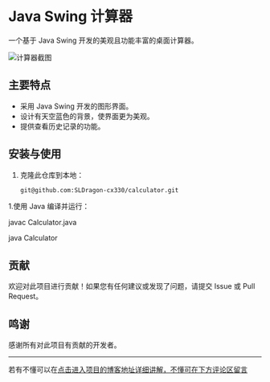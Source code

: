 # Java Swing 计算器

一个基于 Java Swing 开发的美观且功能丰富的桌面计算器。

![计算器截图](https://sldragon-cx330.github.io/calculator/项目展示.png)

## 主要特点

- 采用 Java Swing 开发的图形界面。
- 设计有天空蓝色的背景，使界面更为美观。
- 提供查看历史记录的功能。

## 安装与使用

1. 克隆此仓库到本地：

   ```bash
   git@github.com:SLDragon-cx330/calculator.git
1.使用 Java 编译并运行：

javac Calculator.java

java Calculator
## 贡献
欢迎对此项目进行贡献！如果您有任何建议或发现了问题，请提交 Issue 或 Pull Request。
## 鸣谢
感谢所有对此项目有贡献的开发者。

---
若有不懂可以在[点击进入项目的博客地址详细讲解，不懂可在下方评论区留言](https://blog.csdn.net/VLOKL/article/details/131524100)



